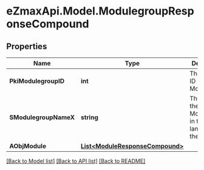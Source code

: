 
# eZmaxApi.Model.ModulegroupResponseCompound

## Properties

Name | Type | Description | Notes
------------ | ------------- | ------------- | -------------
**PkiModulegroupID** | **int** | The unique ID of the Modulegroup | 
**SModulegroupNameX** | **string** | The name of the Modulegroup in the language of the requester | 
**AObjModule** | [**List&lt;ModuleResponseCompound&gt;**](ModuleResponseCompound.md) |  | 

[[Back to Model list]](../README.md#documentation-for-models)
[[Back to API list]](../README.md#documentation-for-api-endpoints)
[[Back to README]](../README.md)

